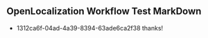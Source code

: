 ## OpenLocalization Workflow Test MarkDown
* 1312ca6f-04ad-4a39-8394-63ade6ca2f38 thanks!

<!--HONumber=Jul16_HO3-->


